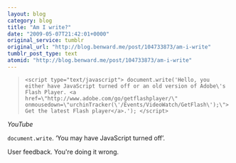 ```yaml
---
layout: blog
category: blog
title: "Am I write?"
date: "2009-05-07T21:42:01+0000"
original_service: tumblr
original_url: "http://blog.benward.me/post/104733873/am-i-write"
tumblr_post_type: text
atomid: "http://blog.benward.me/post/104733873/am-i-write"
---
```

>    `<script type="text/javascript">
>        document.write('Hello, you either have JavaScript turned off or an old version of
>        Adobe\'s Flash Player. <a href=\"http://www.adobe.com/go/getflashplayer/\"   
>        onmousedown=\"urchinTracker(\'/Events/VideoWatch/GetFlash\');\">Get the
>        latest Flash player</a>.');
>    </script>`

<cite>YouTube</cite>

`document.write`. ‘You may have JavaScript turned off’.

User feedback. You're doing it wrong.